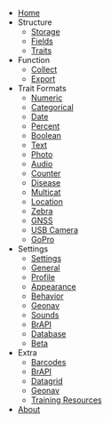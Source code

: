 * [Home](/)
* Structure
  * [Storage](storage.md)
  * [Fields](fields.md)
  * [Traits](traits.md)
* Function
  * [Collect](collect.md)
  * [Export](export.md)
* Trait Formats
  * [Numeric](trait-numeric.md)
  * [Categorical](trait-categorical.md)
  * [Date](trait-date.md)
  * [Percent](trait-percent.md)
  * [Boolean](trait-boolean.md)
  * [Text](trait-text.md)
  * [Photo](trait-photo.md)
  * [Audio](trait-audio.md)
  * [Counter](trait-counter.md)
  * [Disease](trait-disease.md)
  * [Multicat](trait-multicat.md)
  * [Location](trait-location.md)
  * [Zebra](trait-zebra.md)
  * [GNSS](trait-gnss.md)
  * [USB Camera](trait-usb-camera.md)
  * [GoPro](trait-gopro.md)
* Settings
  * [Settings](settings.md)
  * [General](settings-general.md)
  * [Profile](settings-profile.md)
  * [Appearance](settings-appearance.md)
  * [Behavior](settings-behavior.md)
  * [Geonav](settings-geonav.md)
  * [Sounds](settings-sounds.md)
  * [BrAPI](settings-brapi.md)
  * [Database](settings-database.md)
  * [Beta](settings-beta.md)
* Extra
  * [Barcodes](barcodes.md)
  * [BrAPI](brapi.md)
  * [Datagrid](datagrid.md)
  * [Geonav](geonav.md)
  * [Training Resources](training-resources.md)
* [About](about.md)
